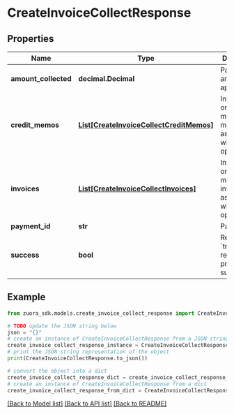 # CreateInvoiceCollectResponse


## Properties

Name | Type | Description | Notes
------------ | ------------- | ------------- | -------------
**amount_collected** | **decimal.Decimal** | Payment amount applied.  | [optional] 
**credit_memos** | [**List[CreateInvoiceCollectCreditMemos]**](CreateInvoiceCollectCreditMemos.md) | Information on one or more credit memos associated with this operation.  | [optional] 
**invoices** | [**List[CreateInvoiceCollectInvoices]**](CreateInvoiceCollectInvoices.md) | Information on one or more invoices associated with this operation.  | [optional] 
**payment_id** | **str** | Payment ID.  | [optional] 
**success** | **bool** | Returns &#x60;true&#x60; if the request was processed successfully.  | [optional] 

## Example

```python
from zuora_sdk.models.create_invoice_collect_response import CreateInvoiceCollectResponse

# TODO update the JSON string below
json = "{}"
# create an instance of CreateInvoiceCollectResponse from a JSON string
create_invoice_collect_response_instance = CreateInvoiceCollectResponse.from_json(json)
# print the JSON string representation of the object
print(CreateInvoiceCollectResponse.to_json())

# convert the object into a dict
create_invoice_collect_response_dict = create_invoice_collect_response_instance.to_dict()
# create an instance of CreateInvoiceCollectResponse from a dict
create_invoice_collect_response_from_dict = CreateInvoiceCollectResponse.from_dict(create_invoice_collect_response_dict)
```
[[Back to Model list]](../README.md#documentation-for-models) [[Back to API list]](../README.md#documentation-for-api-endpoints) [[Back to README]](../README.md)


